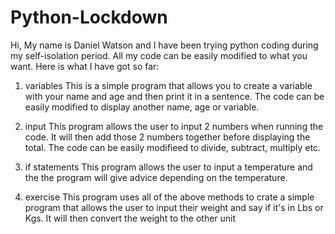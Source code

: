 # Python-Lockdown
Hi, My name is Daniel Watson and I have been trying python coding during my self-isolation period. All my code can be easily modified to what you want. Here is what I have got so far:

1. variables
This is a simple program that allows you to create a variable with your name and age and then print it in a sentence. The code can be easily modified to display another name, age or variable.

2. input
This program allows the user to input 2 numbers when running the code. It will then add those 2 numbers together before displaying the total. The code can be easily modifieed to divide, subtract, multiply etc.

3. if statements
This program allows the user to input a temperature and the the program will give advice depending on the temperature.

4. exercise
This program uses all of the above methods to crate a simple program that allows the user to input their weight and say if it's in Lbs or Kgs. It will then convert the weight to the other unit
